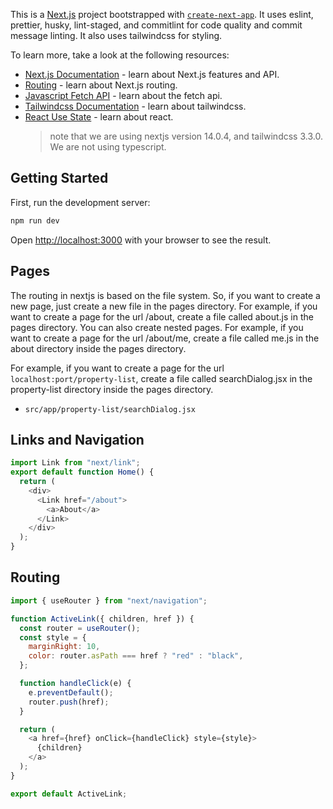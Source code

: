 This is a [Next.js](https://nextjs.org/) project bootstrapped with [`create-next-app`](https://github.com/vercel/next.js/tree/canary/packages/create-next-app). It uses eslint, prettier, husky, lint-staged, and commitlint for code quality and commit message linting. It also uses tailwindcss for styling.

To learn more, take a look at the following resources:

- [Next.js Documentation](https://nextjs.org/docs) - learn about Next.js features and API.
- [Routing](https://nextjs.org/docs/routing/introduction) - learn about Next.js routing.
- [Javascript Fetch API](https://www.javascripttutorial.net/javascript-fetch-api/) - learn about the fetch api.
- [Tailwindcss Documentation](https://tailwindcss.com/docs) - learn about tailwindcss.
- [React Use State](https://react.dev/learn/reacting-to-input-with-state) - learn about react.
  > note that we are using nextjs version 14.0.4, and tailwindcss 3.3.0. We are not using typescript.

## Getting Started

First, run the development server:

```bash
npm run dev
```

Open [http://localhost:3000](http://localhost:3000) with your browser to see the result.

## Pages

The routing in nextjs is based on the file system. So, if you want to create a new page, just create a new file in the pages directory. For example, if you want to create a page for the url /about, create a file called about.js in the pages directory. You can also create nested pages. For example, if you want to create a page for the url /about/me, create a file called me.js in the about directory inside the pages directory.

For example, if you want to create a page for the url `localhost:port/property-list`, create a file called searchDialog.jsx in the property-list directory inside the pages directory.

- `src/app/property-list/searchDialog.jsx`

## Links and Navigation

```js
import Link from "next/link";
export default function Home() {
  return (
    <div>
      <Link href="/about">
        <a>About</a>
      </Link>
    </div>
  );
}
```

## Routing

```js
import { useRouter } from "next/navigation";

function ActiveLink({ children, href }) {
  const router = useRouter();
  const style = {
    marginRight: 10,
    color: router.asPath === href ? "red" : "black",
  };

  function handleClick(e) {
    e.preventDefault();
    router.push(href);
  }

  return (
    <a href={href} onClick={handleClick} style={style}>
      {children}
    </a>
  );
}

export default ActiveLink;
```
